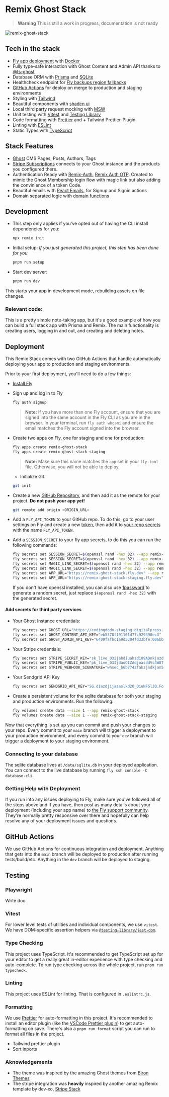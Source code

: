 # Remix Ghost Stack

> **Warning**
> This is still a work in progress, documentation is not ready

![remix-ghost-stack](https://user-images.githubusercontent.com/4941205/236985478-47c33abb-bfda-41e7-8c41-17593ebf0ac4.png)

## Tech in the stack

- [Fly app deployment](https://fly.io) with [Docker](https://www.docker.com/)
- Fully type-safe interaction with Ghost Content and Admin API thanks to [@ts-ghost](https://github.com/PhilDL/ts-ghost)
- Database ORM with [Prisma](https://prisma.io) and [SQLite](https://www.sqlite.org/index.html)
- Healthcheck endpoint for [Fly backups region fallbacks](https://fly.io/docs/reference/configuration/#services-http_checks)
- [GitHub Actions](https://github.com/features/actions) for deploy on merge to production and staging environments
- Styling with [Tailwind](https://tailwindcss.com/)
- Beautiful components with [shadcn ui](https://github.com/shadcn/ui)
- Local third party request mocking with [MSW](https://mswjs.io)
- Unit testing with [Vitest](https://vitest.dev) and [Testing Library](https://testing-library.com)
- Code formatting with [Prettier](https://prettier.io) and + Tailwind Prettier-Plugin.
- Linting with [ESLint](https://eslint.org)
- Static Types with [TypeScript](https://typescriptlang.org)

## Stack Features

- [Ghost](https://ghost.org/) CMS Pages, Posts, Authors, Tags
- [Stripe Subscriptions](https://stripe.com/docs/billing/subscriptions/overview) connects to your Ghost instance and the products you configured there.
- Authentication Ready with [Remix-Auth](https://www.npmjs.com/package/remix-auth), [Remix Auth OTP](https://github.com/dev-xo/remix-auth-otp). Created to mimic the Ghost Membership login flow with magic link but also adding the convinience of a token Code.
- Beautiful emails with [React Emails](https://github.com/resendlabs/react-email), for Signup and Signin actions
- Domain separated logic with [domain functions](https://github.com/seasonedcc/domain-functions)

## Development

- This step only applies if you've opted out of having the CLI install dependencies for you:

  ```sh
  npx remix init
  ```

- Initial setup: _If you just generated this project, this step has been done for you._

  ```sh
  pnpm run setup
  ```

- Start dev server:

  ```sh
  pnpm run dev
  ```

This starts your app in development mode, rebuilding assets on file changes.

### Relevant code:

This is a pretty simple note-taking app, but it's a good example of how you can build a full stack app with Prisma and Remix. The main functionality is creating users, logging in and out, and creating and deleting notes.

## Deployment

This Remix Stack comes with two GitHub Actions that handle automatically deploying your app to production and staging environments.

Prior to your first deployment, you'll need to do a few things:

- [Install Fly](https://fly.io/docs/getting-started/installing-flyctl/)

- Sign up and log in to Fly

  ```sh
  fly auth signup
  ```

  > **Note:** If you have more than one Fly account, ensure that you are signed into the same account in the Fly CLI as you are in the browser. In your terminal, run `fly auth whoami` and ensure the email matches the Fly account signed into the browser.

- Create two apps on Fly, one for staging and one for production:

  ```sh
  fly apps create remix-ghost-stack
  fly apps create remix-ghost-stack-staging
  ```

  > **Note:** Make sure this name matches the `app` set in your `fly.toml` file. Otherwise, you will not be able to deploy.

  - Initialize Git.

  ```sh
  git init
  ```

- Create a new [GitHub Repository](https://repo.new), and then add it as the remote for your project. **Do not push your app yet!**

  ```sh
  git remote add origin <ORIGIN_URL>
  ```

- Add a `FLY_API_TOKEN` to your GitHub repo. To do this, go to your user settings on Fly and create a new [token](https://web.fly.io/user/personal_access_tokens/new), then add it to [your repo secrets](https://docs.github.com/en/actions/security-guides/encrypted-secrets) with the name `FLY_API_TOKEN`.

- Add a `SESSION_SECRET` to your fly app secrets, to do this you can run the following commands:

  ```sh
  fly secrets set SESSION_SECRET=$(openssl rand -hex 32) --app remix-ghost-stack
  fly secrets set SESSION_SECRET=$(openssl rand -hex 32) --app remix-ghost-stack-staging
  fly secrets set MAGIC_LINK_SECRET=$(openssl rand -hex 32) --app remix-ghost-stack
  fly secrets set MAGIC_LINK_SECRET=$(openssl rand -hex 32) --app remix-ghost-stack-staging
  fly secrets set APP_URL="https://remix-ghost-stack.fly.dev" --app remix-ghost-stack
  fly secrets set APP_URL="https://remix-ghost-stack-staging.fly.dev" --app remix-ghost-stack-staging
  ```

  If you don't have openssl installed, you can also use [1password](https://1password.com/password-generator/) to generate a random secret, just replace `$(openssl rand -hex 32)` with the generated secret.

#### Add secrets for third party services

- Your Ghost Instance credentials:

  ```sh
  fly secrets set GHOST_URL="https://codingdodo-staging.digitalpress.blog" --app remix-ghost-stack
  fly secrets set GHOST_CONTENT_API_KEY="eb5378f191161d77c929390ec3" --app remix-ghost-stack
  fly secrets set GHOST_ADMIN_API_KEY="6409fafbc1a9d5304fd33bfe:006bb51fc482117d5d2f8f7a1445643f97875817c600aeea2bf1e9b4c3d4255e" --app remix-ghost-stack
  ```

- Your Stripe credentials:

  ```sh
  fly secrets set STRIPE_SECRET_KEY="sk_live_03ijahdiuahzdi09ADnkjazd09098AZDnkjankjdad09AD09nkjad" --app remix-ghost-stack
  fly secrets set STRIPE_PUBLIC_KEY="pk_live_03IjdaoOIZAdjoasddVc4W8Tw8x6Wlg03CdasdjpKh3Ly8OAIJDksXatOGW4mavULAmwSrX2GqgXBK0JlU7r00xc2cASgW" --app remix-ghost-stack
  fly secrets set STRIPE_WEBHOOK_SIGNATURE="whsec_b6b7742fakzjndkjan5alzkjdkal528f048eae63e4akzjndc7165aiozdj4e14019252ad" --app remix-ghost-stack
  ```

- Your Sendgrid API Key

  ```sh
  fly secrets set SENDGRID_API_KEY="SG.d1azdjijazaslkd2O_OiuNFSlJQ.FoJADIJZHIAHIUAZaskdjIHw8dci--SdJazjkdnuL3ORhrw" --app remix-ghost-stack
  ```

- Create a persistent volume for the sqlite database for both your staging and production environments. Run the following:

  ```sh
  fly volumes create data --size 1 --app remix-ghost-stack
  fly volumes create data --size 1 --app remix-ghost-stack-staging
  ```

Now that everything is set up you can commit and push your changes to your repo. Every commit to your `main` branch will trigger a deployment to your production environment, and every commit to your `dev` branch will trigger a deployment to your staging environment.

### Connecting to your database

The sqlite database lives at `/data/sqlite.db` in your deployed application. You can connect to the live database by running `fly ssh console -C database-cli`.

### Getting Help with Deployment

If you run into any issues deploying to Fly, make sure you've followed all of the steps above and if you have, then post as many details about your deployment (including your app name) to [the Fly support community](https://community.fly.io). They're normally pretty responsive over there and hopefully can help resolve any of your deployment issues and questions.

## GitHub Actions

We use GitHub Actions for continuous integration and deployment. Anything that gets into the `main` branch will be deployed to production after running tests/build/etc. Anything in the `dev` branch will be deployed to staging.

## Testing

### Playwright

Write doc

### Vitest

For lower level tests of utilities and individual components, we use `vitest`. We have DOM-specific assertion helpers via [`@testing-library/jest-dom`](https://testing-library.com/jest-dom).

### Type Checking

This project uses TypeScript. It's recommended to get TypeScript set up for your editor to get a really great in-editor experience with type checking and auto-complete. To run type checking across the whole project, run `pnpm run typecheck`.

### Linting

This project uses ESLint for linting. That is configured in `.eslintrc.js`.

### Formatting

We use [Prettier](https://prettier.io/) for auto-formatting in this project. It's recommended to install an editor plugin (like the [VSCode Prettier plugin](https://marketplace.visualstudio.com/items?itemName=esbenp.prettier-vscode)) to get auto-formatting on save. There's also a `pnpm run format` script you can run to format all files in the project.

- Tailwind prettier plugin
- Sort inports

### Aknowledgements

- The theme was inspired by the amazing Ghost themes from [Biron Themes](https://bironthemes.com)
- The stripe integration was **heavily** inspired by another amazing Remix template by dev-xo, [Stripe Stack](https://github.com/dev-xo/stripe-stack)
